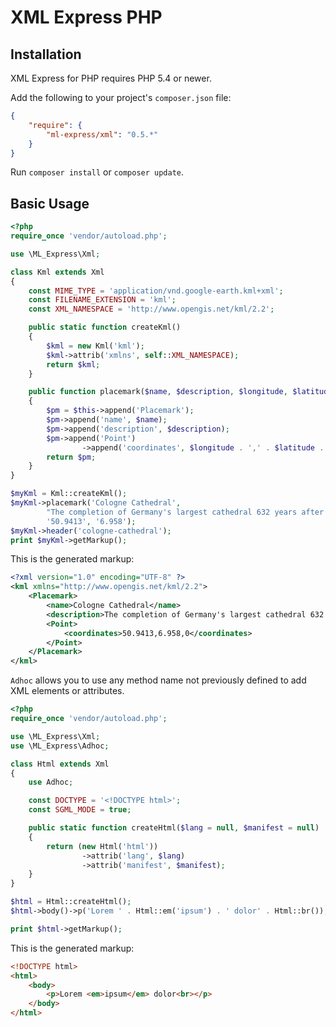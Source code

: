 # XML Express PHP

## Installation

XML Express for PHP requires PHP 5.4 or newer.

Add the following to your project's `composer.json` file:

```json
{
    "require": {
        "ml-express/xml": "0.5.*"
    }
}
```

Run `composer install` or `composer update`.

## Basic Usage

```php
<?php
require_once 'vendor/autoload.php';

use \ML_Express\Xml;

class Kml extends Xml
{
    const MIME_TYPE = 'application/vnd.google-earth.kml+xml';
    const FILENAME_EXTENSION = 'kml';
    const XML_NAMESPACE = 'http://www.opengis.net/kml/2.2';

    public static function createKml()
    {
        $kml = new Kml('kml');
        $kml->attrib('xmlns', self::XML_NAMESPACE);
        return $kml;
    }

    public function placemark($name, $description, $longitude, $latitude, $altitude = 0)
    {
        $pm = $this->append('Placemark');
        $pm->append('name', $name);
        $pm->append('description', $description);
        $pm->append('Point')
                ->append('coordinates', $longitude . ',' . $latitude . ',' . $altitude);
        return $pm;
    }
}

$myKml = Kml::createKml();
$myKml->placemark('Cologne Cathedral',
        "The completion of Germany's largest cathedral 632 years after construction had begun …",
        '50.9413', '6.958');
$myKml->header('cologne-cathedral');
print $myKml->getMarkup();
```

This is the generated markup:

```xml
<?xml version="1.0" encoding="UTF-8" ?>
<kml xmlns="http://www.opengis.net/kml/2.2">
    <Placemark>
        <name>Cologne Cathedral</name>
        <description>The completion of Germany's largest cathedral 632 years after construction had begun …</description>
        <Point>
            <coordinates>50.9413,6.958,0</coordinates>
        </Point>
    </Placemark>
</kml>
```

`Adhoc` allows you to use any method name not previously defined to add XML elements or attributes.

```php
<?php
require_once 'vendor/autoload.php';

use \ML_Express\Xml;
use \ML_Express\Adhoc;

class Html extends Xml
{
    use Adhoc;

    const DOCTYPE = '<!DOCTYPE html>';
    const SGML_MODE = true;

    public static function createHtml($lang = null, $manifest = null)
    {
        return (new Html('html'))
                ->attrib('lang', $lang)
                ->attrib('manifest', $manifest);
    }
}

$html = Html::createHtml();
$html->body()->p('Lorem ' . Html::em('ipsum') . ' dolor' . Html::br());

print $html->getMarkup();
```

This is the generated markup:

```html
<!DOCTYPE html>
<html>
    <body>
        <p>Lorem <em>ipsum</em> dolor<br></p>
    </body>
</html>
```